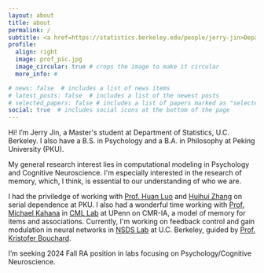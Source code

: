 ```yaml
---
layout: about
title: about
permalink: /
subtitle: <a href=https://statistics.berkeley.edu/people/jerry-jin>Department of Statistics, U.C. Berkeley</a>
profile:
  align: right
  image: prof_pic.jpg
  image_circular: true # crops the image to make it circular
  more_info: #

# news: false  # includes a list of news items
# latest_posts: false  # includes a list of the newest posts
# selected_papers: false # includes a list of papers marked as "selected={true}"
social: true  # includes social icons at the bottom of the page
---
```


Hi! I’m Jerry Jin, a Master's student at Department of Statistics, U.C. Berkeley. I also have a B.S. in Psychology and a B.A. in Philosophy at Peking University (PKU).

My general research interest lies in computational modeling in Psychology and Cognitive Neuroscience. I'm especially interested in the research of memory, which, I think, is essential to our understanding of who we are.

I had the priviledge of working with [Prof. Huan Luo](https://mgv.pku.edu.cn/english/people/lbd/sopacs/360652.htm) and [Huihui Zhang](https://www.researchgate.net/profile/Huihui-Zhang-6) on serial dependence at PKU. I also had a wonderful time working with [Prof. Michael Kahana](https://psychology.sas.upenn.edu/people/michael-kahana) in [CML Lab](https://memory.psych.upenn.edu/Main_Page) at UPenn on CMR-IA, a model of memory for items and associations. Currently, I'm working on feedback control and gain modulation in neural networks in [NSDS Lab](https://bouchardlab.lbl.gov/) at U.C. Berkeley, guided by [Prof. Kristofer Bouchard](https://biosciences.lbl.gov/profiles/kristofer-e-bouchard/).

I’m seeking 2024 Fall RA position in labs focusing on Psychology/Cognitive Neuroscience.